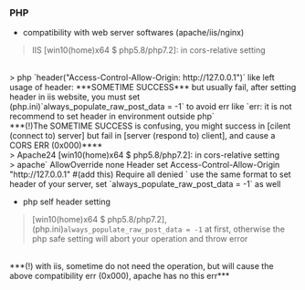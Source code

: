 ### PHP

* compatibility with web server softwares (apache/iis/nginx)

> IIS [win10(home)x64 $ php5.8/php7.2]: in cors-relative setting
<br>
> php `header("Access-Control-Allow-Origin: http://127.0.0.1")` like left usage of header: ***SOMETIME SUCCESS*** but usually fail, after setting header in iis website,  you must set (php.ini)`always_populate_raw_post_data = -1` to avoid err like `err: it is not recommend to set header in environment outside php`
<br> 
***(!)The SOMETIME SUCCESS is confusing, you might success in [cilent (connect to) server] but fail in [server (respond to) client], and cause a CORS ERR (0x000)****
<br>
> Apache24 [win10(home)x64 $ php5.8/php7.2]: in cors-relative setting
<br>
> apache`<Directory />
    AllowOverride none
    Header set Access-Control-Allow-Origin "http://127.0.0.1" #(add this)
    Require all denied
</Directory>` use the same format to set header of your server, set `always_populate_raw_post_data = -1` as well

* php self header setting

> [win10(home)x64 $ php5.8/php7.2], (php.ini)`always_populate_raw_post_data = -1` at first, otherwise the php safe setting will abort your operation and throw error 
<br>
***(!) with iis, sometime do not need the operation, but will cause the above compatibility err (0x000), apache has no this err***